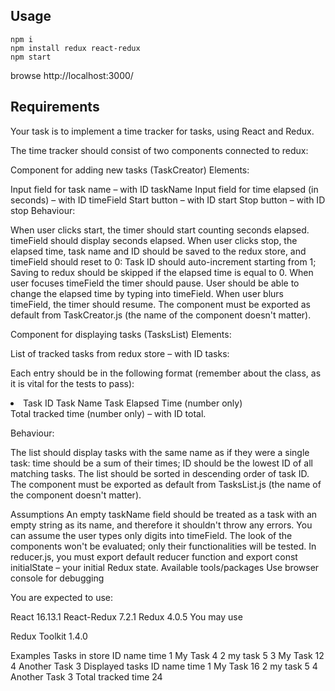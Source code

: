 ## Usage
```
npm i
npm install redux react-redux
npm start
```
browse http://localhost:3000/

## Requirements
Your task is to implement a time tracker for tasks, using React and Redux.

The time tracker should consist of two components connected to redux:

Component for adding new tasks (TaskCreator)
Elements:

Input field for task name – with ID taskName
Input field for time elapsed (in seconds) – with ID timeField
Start button – with ID start
Stop button – with ID stop
Behaviour:

When user clicks start, the timer should start counting seconds elapsed.
timeField should display seconds elapsed.
When user clicks stop, the elapsed time, task name and ID should be saved to the redux store, and timeField should reset to 0:
Task ID should auto-increment starting from 1;
Saving to redux should be skipped if the elapsed time is equal to 0.
When user focuses timeField the timer should pause.
User should be able to change the elapsed time by typing into timeField.
When user blurs timeField, the timer should resume.
The component must be exported as default from TaskCreator.js (the name of the component doesn't matter).

Component for displaying tasks (TasksList)
Elements:

List of tracked tasks from redux store – with ID tasks:

Each entry should be in the following format (remember about the class, as it is vital for the tests to pass):

<li class="task">
    <span class="id">Task ID</span>
    <span class="name">Task Name</span>
    <span class="time">Task Elapsed Time (number only)</span>
</li>
Total tracked time (number only) – with ID total.

Behaviour:

The list should display tasks with the same name as if they were a single task:
time should be a sum of their times;
ID should be the lowest ID of all matching tasks.
The list should be sorted in descending order of task ID.
The component must be exported as default from TasksList.js (the name of the component doesn't matter).

Assumptions
An empty taskName field should be treated as a task with an empty string as its name, and therefore it shouldn't throw any errors.
You can assume the user types only digits into timeField.
The look of the components won't be evaluated; only their functionalities will be tested.
In reducer.js, you must export default reducer function and export const initialState – your initial Redux state.
Available tools/packages
Use browser console for debugging

You are expected to use:

React 16.13.1
React-Redux 7.2.1
Redux 4.0.5
You may use

Redux Toolkit 1.4.0

Examples
Tasks in store
ID name time
1 My Task 4
2 my task 5
3 My Task 12
4 Another Task 3
Displayed tasks
ID name time
1 My Task 16
2 my task 5
4 Another Task 3
Total tracked time 24
